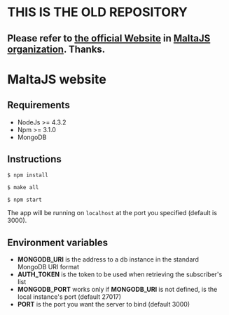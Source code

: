 # THIS IS THE OLD REPOSITORY

## Please refer to [the official Website](https://github.com/MaltaJS/website) in [MaltaJS organization](https://github.com/MaltaJS). Thanks.

# MaltaJS website

## Requirements

 - NodeJs >= 4.3.2
 - Npm >= 3.1.0
 - MongoDB

## Instructions

```
$ npm install

$ make all

$ npm start
```

The app will be running on `localhost` at the port you specified (default is 3000).

## Environment variables

* **MONGODB_URI** is the address to a db instance in the standard MongoDB URI format
* **AUTH_TOKEN** is the token to be used when retrieving the subscriber's list
* **MONGODB_PORT** works only if **MONGODB_URI** is not defined, is the local instance's port (default 27017)
* **PORT** is the port you want the server to bind (default 3000)

